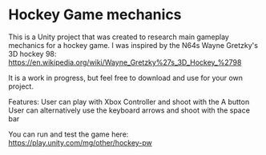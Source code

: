 # Hockey Game mechanics

This is a Unity project that was created to research main gameplay mechanics for a hockey game.
I was inspired by the N64s Wayne Gretzky's 3D hockey 98: https://en.wikipedia.org/wiki/Wayne_Gretzky%27s_3D_Hockey_%2798

It is a work in progress, but feel free to download and use for your own project.

Features: 
User can play with Xbox Controller and shoot with the A button
User can alternatively use the keyboard arrows and shoot with the space bar

You can run and test the game here: 
https://play.unity.com/mg/other/hockey-pw
